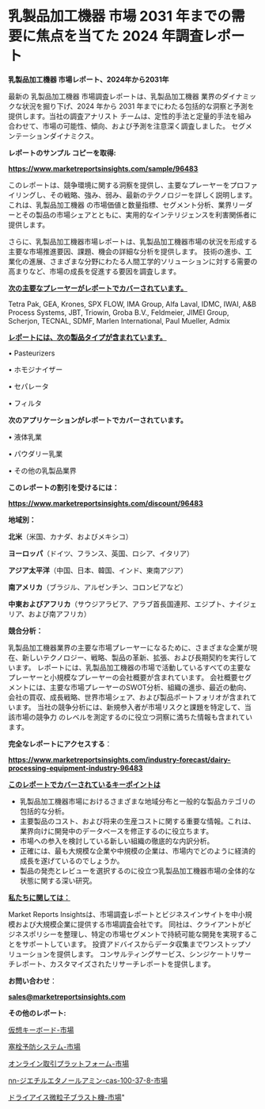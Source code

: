 # 乳製品加工機器 市場 2031 年までの需要に焦点を当てた 2024 年調査レポート

<strong>乳製品加工機器 市場レポート、2024年から2031年</strong>

最新の 乳製品加工機器 市場調査レポートは、乳製品加工機器 業界のダイナミックな状況を掘り下げ、2024 年から 2031 年までにわたる包括的な洞察と予測を提供します。当社の調査アナリスト チームは、定性的手法と定量的手法を組み合わせて、市場の可能性、傾向、および予測を注意深く調査しました。 セグメンテーションダイナミクス。



<strong>レポートのサンプル コピーを取得:</strong> <a href=https://www.marketreportsinsights.com/sample/96483>

<strong><u>https://www.marketreportsinsights.com/sample/96483</u></strong></a>

このレポートは、競争環境に関する洞察を提供し、主要なプレーヤーをプロファイリングし、その戦略、強み、弱み、最新のテクノロジーを詳しく説明します。 これは、乳製品加工機器 の市場価値と数量指標、セグメント分析、業界リーダーとその製品の市場シェアとともに、実用的なインテリジェンスを利害関係者に提供します。

さらに、乳製品加工機器市場レポートは、乳製品加工機器市場の状況を形成する主要な市場推進要因、課題、機会の詳細な分析を提供します。 技術の進歩、工業化の進展、さまざまな分野にわたる人間工学的ソリューションに対する需要の高まりなど、市場の成長を促進する要因を調査します。



<strong><u>次の主要なプレーヤーがレポートでカバーされています。</u></strong>

Tetra Pak, GEA, Krones, SPX FLOW, IMA Group, Alfa Laval, IDMC, IWAI, A&B Process Systems, JBT, Triowin, Groba B.V., Feldmeier, JIMEI Group, Scherjon, TECNAL, SDMF, Marlen International, Paul Mueller, Admix



<strong><u><b>レポートには、次の製品タイプが含まれています。</b></u></strong>

• Pasteurizers

• ホモジナイザー

• セパレータ

• フィルタ



<strong><b>次のアプリケーションがレポートでカバーされています。</b></strong>

• 液体乳業

• パウダリー乳業

• その他の乳製品業界



<strong><b>このレポートの割引を受けるには：</b></strong><a href=https://www.marketreportsinsights.com/discount/96483>

<strong><u>https://www.marketreportsinsights.com/discount/96483</u></strong></a>



<strong>地域別：</strong>



<strong>北米</strong>（米国、カナダ、およびメキシコ）



<strong>ヨーロッパ</strong>（ドイツ、フランス、英国、ロシア、イタリア）



<strong>アジア太平洋</strong>（中国、日本、韓国、インド、東南アジア）



<strong>南アメリカ</strong>（ブラジル、アルゼンチン、コロンビアなど）



<strong>中東およびアフリカ</strong>（サウジアラビア、アラブ首長国連邦、エジプト、ナイジェリア、および南アフリカ）



<strong>競合分析：</strong>

乳製品加工機器業界の主要な市場プレーヤーになるために、さまざまな企業が現在、新しいテクノロジー、戦略、製品の革新、拡張、および長期契約を実行しています。 レポートには、乳製品加工機器の市場で活動しているすべての主要なプレーヤーと小規模なプレーヤーの会社概要が含まれています。 会社概要セグメントには、主要な市場プレーヤーのSWOT分析、組織の進歩、最近の動向、会社の買収、成長戦略、世界市場シェア、および製品ポートフォリオが含まれています。 当社の競争分析には、新規参入者が市場リスクと課題を特定して、当該市場の競争力 のレベルを測定するのに役立つ洞察に満ちた情報も含まれています。



<strong>完全なレポートにアクセスする</strong>：

<a href=https://www.marketreportsinsights.com/industry-forecast/dairy-processing-equipment-industry-96483>

<strong><u>https://www.marketreportsinsights.com/industry-forecast/dairy-processing-equipment-industry-96483</u></strong></a>



<strong><u><b>このレポートでカバーされているキーポイントは</b></u></strong>
<ul>
  <li>乳製品加工機器市場におけるさまざまな地域分布と一般的な製品カテゴリの包括的な分析。</li>
  <li>主要製品のコスト、および将来の生産コストに関する重要な情報。これは、業界向けに開発中のデータベースを修正するのに役立ちます。</li>
  <li>市場への参入を検討している新しい組織の徹底的な内訳分析。</li>
  <li>正確には、最も大規模な企業や中規模の企業は、市場内でどのように経済的成長を遂げているのでしょうか。</li>
  <li>製品の発売とレビューを選択するのに役立つ乳製品加工機器市場の全体的な状態に関する深い研究。</li>
</ul>


<strong><u><b>私たちに関しては：</b></u></strong>

Market Reports Insightsは、市場調査レポートとビジネスインサイトを中小規模および大規模企業に提供する市場調査会社です。 同社は、クライアントがビジネスポリシーを整理し、特定の市場セグメントで持続可能な開発を実現することをサポートしています。 投資アドバイスからデータ収集までワンストップソリューションを提供します。 コンサルティングサービス、シンジケートリサーチレポート、カスタマイズされたリサーチレポートを提供します。



<strong><b>お問い合わせ</b></strong>：

<a href=mailto:sales@marketreportsinsights.com>

<strong><u>sales@marketreportsinsights.com</u></strong></a>



<strong>その他のレポート:</strong>

<a href=https://www.linkedin.com/pulse/仮想キーボード-市場-2023-競争分析と事業成長-2030-data-dive-discoveries-24-analysis-xanrf/>仮想キーボード-市場</a>

<a href=https://www.linkedin.com/pulse/塞栓予防システム-市場-2023-競争分析と事業成長-2030-data-dive-discoveries-24-analysis-s0e8f/>塞栓予防システム-市場</a>

<a href=https://www.linkedin.com/pulse/オンライン取引プラットフォーム-市場-2023-年のダイナミクスとビジネストレンド-ifnqf/>オンライン取引プラットフォーム-市場</a>

<a href=https://www.linkedin.com/pulse/nn-ジエチルエタノールアミン-cas-100-37-8-市場-2023-ya07f/>nn-ジエチルエタノールアミン-cas-100-37-8-市場</a>

<a href=https://www.linkedin.com/pulse/ドライアイス微粒子ブラスト機-市場-2023-総利益と主要ベンダー-2030-wh1ff/>ドライアイス微粒子ブラスト機-市場</a>"
